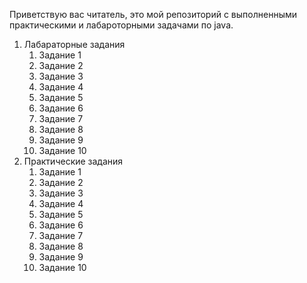 Приветствую вас читатель, это мой репозиторий с выполненными практическими и лабароторными задачами по java.
1. Лабараторные задания
    1. Задание 1
    2. Задание 2
    3. Задание 3
    4. Задание 4
    5. Задание 5
    6. Задание 6
    7. Задание 7
    8. Задание 8
    9. Задание 9
    10. Задание 10
2. Практические задания
    1. Задание 1
    2. Задание 2
    3. Задание 3
    4. Задание 4
    5. Задание 5
    6. Задание 6
    7. Задание 7
    8. Задание 8
    9. Задание 9
    10. Задание 10
